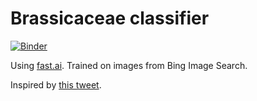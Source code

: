 # Brassicaceae classifier

[![Binder](https://mybinder.org/badge_logo.svg)](https://mybinder.org/v2/gh/dgellow/BrassicaceaeClassifier/master?filepath=%2Fvoila%2Frender%2Fbrassicaceae_classifier.ipynb)

Using [fast.ai](). Trained on images from Bing Image Search.

Inspired by [this tweet](https://twitter.com/The_Lagrangian/status/1304466067050442752?s=20).
